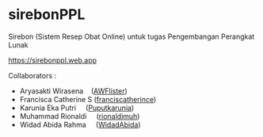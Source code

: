 # sirebonPPL
Sirebon (Sistem Resep Obat Online) untuk tugas Pengembangan Perangkat Lunak

https://sirebonppl.web.app

Collaborators :
  - Aryasakti Wirasena&nbsp;&nbsp;&nbsp;&nbsp;([AWFlister](github.com/AWFlister))
  - Francisca Catherine S&nbsp;([franciscatherince](github.com/franciscatherince))
  - Karunia Eka Putri&nbsp;&nbsp;&nbsp;&nbsp;&nbsp;([Puputkarunia](github.com/Puputkarunia))
  - Muhammad Rionaldi&nbsp;&nbsp;&nbsp;&nbsp;&nbsp;([rionaldimuh](github.com/rionaldimuh))
  - Widad Abida Rahma&nbsp;&nbsp;&nbsp;&nbsp;&nbsp;([WidadAbida](github.com/WidadAbida))
